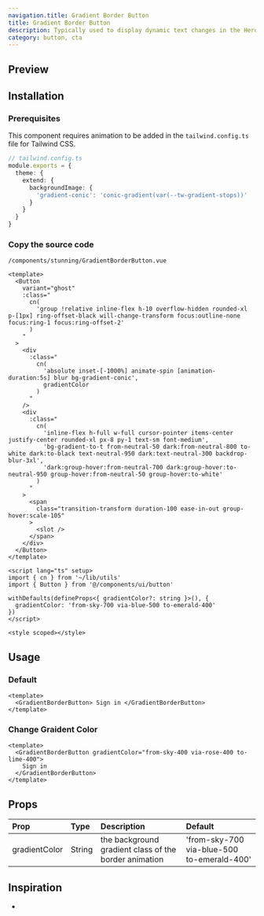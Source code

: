 ```yaml
---
navigation.title: Gradient Border Button
title: Gradient Border Button
description: Typically used to display dynamic text changes in the Hero Section.
category: button, cta
---
```


## Preview

<Playground url="/playground/gradient-border-button"></Playground>

## Installation

### Prerequisites

This component requires animation to be added in the `tailwind.config.ts` file for Tailwind CSS.

```ts
// tailwind.config.ts
module.exports = {
  theme: {
    extend: {
      backgroundImage: {
        'gradient-conic': 'conic-gradient(var(--tw-gradient-stops))'
      }
    }
  }
}
```

### Copy the source code

`/components/stunning/GradientBorderButton.vue`

<CollapseCodeWrapper>

```vue
<template>
  <Button
    variant="ghost"
    :class="
      cn(
        'group !relative inline-flex h-10 overflow-hidden rounded-xl p-[1px] ring-offset-black will-change-transform focus:outline-none focus:ring-1 focus:ring-offset-2'
      )
    "
  >
    <div
      :class="
        cn(
          'absolute inset-[-1000%] animate-spin [animation-duration:5s] blur bg-gradient-conic',
          gradientColor
        )
      "
    />
    <div
      :class="
        cn(
          'inline-flex h-full w-full cursor-pointer items-center justify-center rounded-xl px-8 py-1 text-sm font-medium',
          'bg-gradient-to-t from-neutral-50 dark:from-neutral-800 to-white dark:to-black text-neutral-950 dark:text-neutral-300 backdrop-blur-3xl',
          'dark:group-hover:from-neutral-700 dark:group-hover:to-neutral-950 group-hover:from-neutral-50 group-hover:to-white'
        )
      "
    >
      <span
        class="transition-transform duration-100 ease-in-out group-hover:scale-105"
      >
        <slot />
      </span>
    </div>
  </Button>
</template>

<script lang="ts" setup>
import { cn } from '~/lib/utils'
import { Button } from '@/components/ui/button'

withDefaults(defineProps<{ gradientColor?: string }>(), {
  gradientColor: 'from-sky-700 via-blue-500 to-emerald-400'
})
</script>

<style scoped></style>
```

</CollapseCodeWrapper>

## Usage

### Default

```vue
<template>
  <GradientBorderButton> Sign in </GradientBorderButton>
</template>
```

### Change Graident Color

```vue
<template>
  <GradientBorderButton gradientColor="from-sky-400 via-rose-400 to-lime-400">
    Sign in
  </GradientBorderButton>
</template>
```

## Props

| Prop          | Type   | Description                                           | Default                                    |
| :------------ | :----- | :---------------------------------------------------- | :----------------------------------------- |
| gradientColor | String | the background gradient class of the border animation | 'from-sky-700 via-blue-500 to-emerald-400' |

## Inspiration

-
